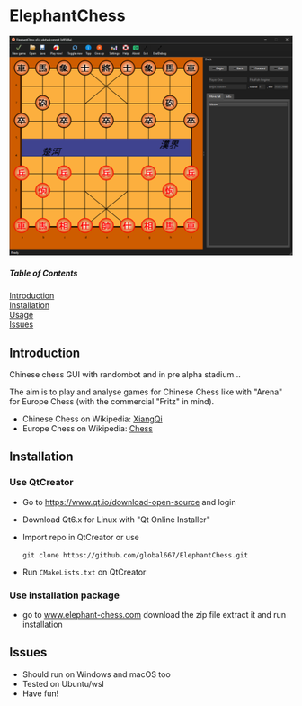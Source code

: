 
# ElephantChess


![A Screenshot](Screenshot.png)
##### Table of Contents 
[Introduction](#Introduction)     
[Installation](#installation)   
[Usage](#usage)     
[Issues](#issues)  
<a name="headers"/>
## Introduction

Chinese chess GUI with randombot and in pre alpha stadium...

The aim is to play and analyse games for Chinese Chess like with "Arena" 
for Europe Chess (with the commercial "Fritz" in mind).

- Chinese Chess on Wikipedia: <a href="https://en.wikipedia.org/wiki/Xiangqi">XiangQi</a>
- Europe Chess on Wikipedia: <a href="https://en.wikipedia.org/wiki/Chess">Chess</a>

## Installation
### Use QtCreator
- Go to https://www.qt.io/download-open-source and login
- Download Qt6.x for Linux with "Qt Online Installer"
- Import repo in QtCreator or use

    ```git clone https://github.com/global667/ElephantChess.git```

- Run `CMakeLists.txt` on QtCreator

### Use installation package
- go to www.elephant-chess.com download the zip file extract it and run installation

## Issues
- Should run on Windows and macOS too
- Tested on Ubuntu/wsl
- Have fun!

